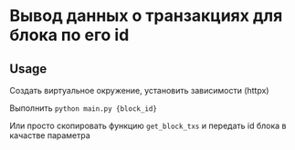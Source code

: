 # Вывод данных о транзакциях для блока по его id

## Usage

Создать виртуальное окружение, установить зависимости (httpx) 

Выполнить ```python main.py {block_id}``` 

Или просто скопировать функцию ```get_block_txs``` и передать id блока в качастве параметра
